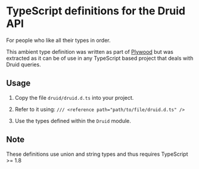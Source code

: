 # TypeScript definitions for the Druid API

For people who like all their types in order.

This ambient type definition was written as part of [Plywood](https://github.com/implydata/plywood) but was extracted as it can be of use in any TypeScript based project that deals with Druid queries.

## Usage

1. Copy the file `druid/druid.d.ts` into your project.

2. Refer to it using: `/// <reference path="path/to/file/druid.d.ts" />`

3. Use the types defined within the `Druid` module.

## Note

These definitions use union and string types and thus requires TypeScript >= 1.8
